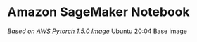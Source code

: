 # Amazon SageMaker Notebook
_Based on [AWS Pytorch 1.5.0 Image](https://github.com/aws/sagemaker-pytorch-container)_
Ubuntu 20:04 Base image